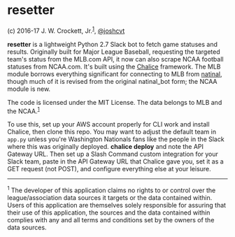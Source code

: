 # resetter

(c) 2016-17 J. W. Crockett, Jr.<sup><a href="#footnote1">1</a></sup>, [@joshcvt](http://twitter.com/joshcvt)

**resetter** is a lightweight Python 2.7 Slack bot to fetch game statuses and results.  Originally built for Major League Baseball, requesting the targeted team's status from the MLB.com API, it now can also scrape NCAA football statuses from NCAA.com.  It's built using the [Chalice](https://github.com/aws/chalice) framework.  The MLB module borrows everything significant for connecting to MLB from [natinal](https://github.com/joshcvt/natinal), though much of it is revised from the original natinal_bot form; the NCAA module is new.

The code is licensed under the MIT License.  The data belongs to MLB and the NCAA.<sup><a href="#footnote1">1</a></sup>

To use this, set up your AWS account properly for CLI work and install Chalice, then clone this repo.  You may want to adjust the default team in `app.py` unless you're Washington Nationals fans like the people in the Slack where this was originally deployed.  **chalice deploy** and note the API Gateway URL.  Then set up a Slash Command custom integration for your Slack team, paste in the API Gateway URL that Chalice gave you, set it as a GET request (not POST), and configure everything else at your leisure.

----
<a name="footnote1"/><sup>1</sup> The developer of this application claims no rights to or control over the league/association data sources it targets or the data contained within. Users of this application are themselves solely responsible for assuring that their use of this application, the sources and the data contained within complies with any and all terms and conditions set by the owners of the data sources.